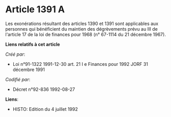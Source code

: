 # Article 1391 A

Les exonérations résultant des articles 1390 et 1391 sont applicables aux personnes qui bénéficient du maintien des
dégrèvements prévu au III de l'article 17 de la loi de finances pour 1968 (n° 67-1114 du 21 décembre 1967).

**Liens relatifs à cet article**

_Créé par_:

  - Loi n°91-1322 1991-12-30 art. 21 I e Finances pour 1992 JORF 31 décembre 1991

_Codifié par_:

  - Décret n°92-836 1992-08-27

**Liens**:

  - HISTO: Edition du 4 juillet 1992
